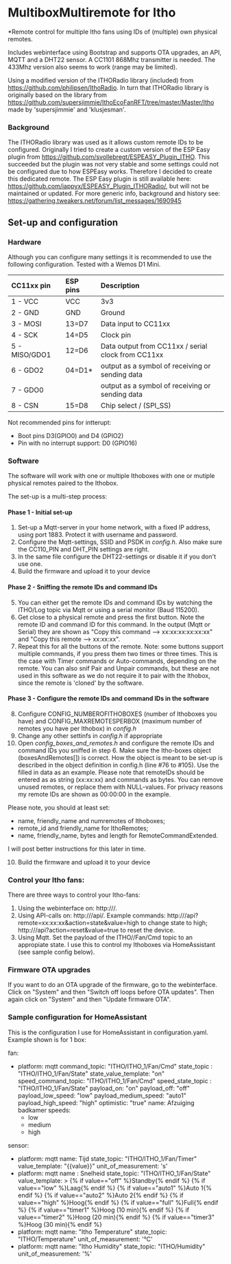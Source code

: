 # MultiboxMultiremote for Itho
*Remote control for multiple Itho fans using IDs of (multiple) own physical remotes.

Includes webinterface using Bootstrap and supports OTA upgrades, an API, MQTT and a DHT22 sensor. A CC1101 868Mhz transmitter is needed. The 433Mhz version also seems to work (range may be limited).

Using a modified version of the ITHORadio library (included) from https://github.com/philipsen/IthoRadio. In turn that ITHORadio library is originally based on the library from https://github.com/supersjimmie/IthoEcoFanRFT/tree/master/Master/Itho made by 'supersjimmie' and 'klusjesman'. 

### Background
The ITHORadio library was used as it allows custom remote IDs to be configured. Originally I tried to create a custom version of the ESP Easy plugin from https://github.com/svollebregt/ESPEASY_Plugin_ITHO. This succeeded but the plugin was not very stable and some settings could not be configured due to how ESPEasy works. Therefore I decided to create this dedicated remote. The ESP Easy plugin is still available here: https://github.com/iappyx/ESPEASY_Plugin_ITHORadio/, but will not be maintained or updated. For more generic info, background and history see: https://gathering.tweakers.net/forum/list_messages/1690945

## Set-up and configuration

### Hardware
Although you can configure many settings it is recommended to use the following configuration. Tested with a Wemos D1 Mini.

|CC11xx pin    |ESP pins|Description                                        |
|:-------------|:-------|:--------------------------------------------------|
|1 - VCC       |VCC     |3v3                                                |
|2 - GND       |GND     |Ground                                             |
|3 - MOSI      |13=D7   |Data input to CC11xx                               |  
|4 - SCK       |14=D5   |Clock pin                                          |
|5 - MISO/GDO1 |12=D6   |Data output from CC11xx / serial clock from CC11xx |
|6 - GDO2      |04=D1*  |output as a symbol of receiving or sending data    |
|7 - GDO0      |        |output as a symbol of receiving or sending data    |
| 8 - CSN      |15=D8   |Chip select / (SPI_SS)                             |

Not recommended pins for intterupt:
- Boot pins D3(GPIO0) and D4 (GPIO2) 
- Pin with no interrupt support: D0 (GPIO16)

### Software
The software will work with one or multiple Ithoboxes with one or mutiple physical remotes paired to the Ithobox.

The set-up is a multi-step process:

#### Phase 1 - Initial set-up
1) Set-up a Mqtt-server in your home network, with a fixed IP address, using port 1883. Protect it with username and password.
2) Configure the Mqtt-settings, SSID and PSDK in *config.h*. Also make sure the CC110_PIN and DHT_PIN settings are right.
3) In the same file configure the DHT22-settings or disable it if you don't use one.
4) Build the firmware and upload it to your device

#### Phase 2 - Sniffing the remote IDs and command IDs
5) You can either get the remote IDs and command IDs by watching the ITHO/Log topic via Mqtt or using a serial monitor (Baud 115200).
6) Get close to a physical remote and press the first button. Note the remote ID and command ID for this command. In the output (Mqtt or Serial) they are shown as "Copy this command --> xx:xx:xx:xx:xx:xx" and "Copy this remote  --> xx:xx:xx".
7) Repeat this for all the buttons of the remote. Note: some buttons support multiple commands, if you press them two times or three times. This is the case with Timer commands or Auto-commands, depending on the remote. You can also snif Pair and Unpair commands, but these are not used in this software as we do not require it to pair with the Ithobox, since the remote is 'cloned' by the software.

#### Phase 3 - Configure the remote IDs and command IDs in the software
8) Configure CONFIG_NUMBEROFITHOBOXES (number of Ithoboxes you have) and CONFIG_MAXREMOTESPERBOX (maximum number of remotes you have per Ithobox) in *config.h*
8) Change any other settinfs in *config.h* if appropriate
9) Open *config_boxes_and_remotes.h* and configure the remote IDs and command IDs you sniffed in step 6. Make sure the Itho-boxes object (boxesAndRemotes[]) is correct. How the object is meant to be set-up is described in the object definition in config.h (line #76 to #105). Use the filled in data as an example. Please note that remoteIDs should be entered as as string (xx:xx:xx) and commands as bytes. You can remove unused remotes, or replace them with NULL-values. For privacy reasons my remote IDs are shown as 00:00:00 in the example.

Please note, you should at least set:
- name, friendly_name and numremotes of Ithoboxes; 
- remote_id and friendly_name for IthoRemotes; 
- name, friendly_name, bytes and length for RemoteCommandExtended. 

I will post better instructions for this later in time.

10) Build the firmware and upload it to your device

### Control your Itho fans:
There are three ways to control your Itho-fans:
1) Using the webinterface on: http://<YOURIP>/.
2) Using API-calls on: http://<YOURIP>/api/. Example commands: http://<YOURIP>/api?remote=xx:xx:xx&action=state&value=high to change state to high; http://<YOURIP>/api?action=reset&value=true to reset the device.
3) Using Mqtt. Set the payload of the ITHO/<BOX>/Fan/Cmd topic to an appropiate state. I use this to control my Ithoboxes via HomeAssistant (see sample config below).

### Firmware OTA upgrades
If you want to do an OTA upgrade of the firmware, go to the webinterface. Click on "System" and then "Switch off loops before OTA updates". Then again click on "System" and then "Update firmware OTA".

### Sample configuration for HomeAssistant
This is the configuration I use for HomeAssistant in configuration.yaml. Example shown is for 1 box:

fan:
  - platform: mqtt
    command_topic: "ITHO/ITHO_1/Fan/Cmd"
    state_topic : "ITHO/ITHO_1/Fan/State"
    state_value_template: "on"
    speed_command_topic: "ITHO/ITHO_1/Fan/Cmd"
    speed_state_topic : "ITHO/ITHO_1/Fan/State"
    payload_on: "on"
    payload_off: "off"
    payload_low_speed: "low"
    payload_medium_speed: "auto1"
    payload_high_speed: "high"
    optimistic: "true"
    name: Afzuiging badkamer
    speeds:
      - low
      - medium
      - high
      
 sensor:
  - platform: mqtt
    name: Tijd
    state_topic: "ITHO/ITHO_1/Fan/Timer"
    value_template: "{{value}}"
    unit_of_measurement: 's'
  - platform: mqtt
    name : Snelheid
    state_topic: "ITHO/ITHO_1/Fan/State"
    value_template: >
      {% if value=="off" %}Standby{% endif %}
      {% if value=="low" %}Laag{% endif %}
      {% if value=="auto1" %}Auto 1{% endif %}
      {% if value=="auto2" %}Auto 2{% endif %}
      {% if value=="high" %}Hoog{% endif %}
      {% if value=="full" %}Full{% endif %}
      {% if value=="timer1" %}Hoog (10 min){% endif %}
      {% if value=="timer2" %}Hoog (20 min){% endif %}
      {% if value=="timer3" %}Hoog (30 min){% endif %}
  - platform: mqtt
    name: "Itho Temperature"
    state_topic: "ITHO/Temperature"
    unit_of_measurement: '°C'
  - platform: mqtt
    name: "Itho Humidity"
    state_topic: "ITHO/Humidity"
    unit_of_measurement: '%'
